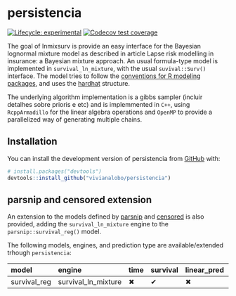 
<!-- README.md is generated from README.Rmd. Please edit that file -->

# persistencia

<!-- badges: start -->

[![Lifecycle:
experimental](https://img.shields.io/badge/lifecycle-experimental-orange.svg)](https://lifecycle.r-lib.org/articles/stages.html#experimental)
[![Codecov test
coverage](https://codecov.io/gh/vitorcapdeville/persistencia/branch/master/graph/badge.svg)](https://app.codecov.io/gh/vitorcapdeville/persistencia?branch=master)
<!-- badges: end -->

The goal of lnmixsurv is provide an easy interface for the Bayesian
lognormal mixture model as described in article Lapse risk modelling in insurance:
a Bayesian mixture approach. An usual formula-type model is implemented in `survival_ln_mixture`, with
the usual `suvival::Surv()` interface. The model tries to follow the
[conventions for R modeling
packages](https://tidymodels.github.io/model-implementation-principles/),
and uses the [hardhat](https://hardhat.tidymodels.org/) structure.

The underlying algorithm implementation is a gibbs sampler (incluir
detalhes sobre prioris e etc) and is implemmented in `C++`, using
`RcppArmadillo` for the linear algebra operations and `OpenMP` to
provide a parallelized way of generating multiple chains.

## Installation

You can install the development version of persistencia from
[GitHub](https://github.com/) with:

``` r
# install.packages("devtools")
devtools::install_github("vivianalobo/persistencia")
```

## parsnip and censored extension

An extension to the models defined by
[parsnip](https://parsnip.tidymodels.org/index.html) and
[censored](https://censored.tidymodels.org/articles/examples.html) is
also provided, adding the `survival_ln_mixture` engine to the
`parsnip::survival_reg()` model.

The following models, engines, and prediction type are
available/extended trhough `persistencia`:

| model        | engine              | time | survival | linear_pred | raw | quantile | hazard |
|:-------------|:--------------------|:-----|:---------|:------------|:----|:---------|:-------|
| survival_reg | survival_ln_mixture | ✖    | ✔        | ✖           | ✖   | ✔        | ✔      |
